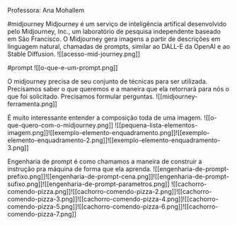 Professora: Ana Mohallem

#midjourney
Midjourney é um serviço de inteligência artifical desenvolvido pelo Midjourney, Inc., um laboratório de pesquisa independente baseado em São Francisco. O Midjourney gera imagens a partir de descrições em linguagem natural, chamadas de prompts, similar ao DALL-E da OpenAI e ao Stable Diffusion.
![[acesso-mid-journey.png]]

#prompt
![[o-que-e-um-prompt.png]]

O midjourney precisa de seu conjunto de técnicas para ser utilizada.
Precisamos saber o que queremos e a maneira que ela retornará para nós o que foi solicitado.
Precisamos formular perguntas.
![[midjourney-ferramenta.png]]

É muito interessante entender a composição toda de uma imagem.
![[o-que-quero-com-o-midjourney.png]]
![[pequena-lista-elementos-imagem.png]]![[exemplo-elemento-enquadramento.png]]![[exemplo-elemento-enquadramento-2.png]]![[exemplo-elemento-enquadramento-3.png]]

Engenharia de prompt é como chamamos a maneira de construir a instrução pra máquina de forma que ela aprenda.
![[engenharia-de-prompt-prefixo.png]]![[engenharia-de-prompt-cena.png]]![[engenharia-de-prompt-sufixo.png]]![[engenharia-de-prompt-parametros.png]]
![[cachorro-comendo-pizza.png]]![[cachorro-comendo-pizza-2.png]]![[cachorro-comendo-pizza-3.png]]![[cachorro-comendo-pizza-4.png]]![[cachorro-comendo-pizza-5.png]]![[cachorro-comendo-pizza-6.png]]![[cachorro-comendo-pizza-7.png]]